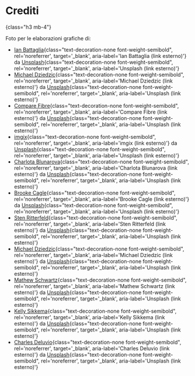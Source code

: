 # Crediti
{class="h3 mb-4"}

Foto per le elaborazioni grafiche di:
- [Ian Battaglia](https://unsplash.com/@ianjbattaglia?utm_source=unsplash&utm_medium=referral&utm_content=creditCopyText){class="text-decoration-none font-weight-semibold", rel='noreferrer', target='_blank', aria-label='Ian Battaglia (link esterno)'}
  da
  [Unsplash](https://unsplash.com/s/photos/server?utm_source=unsplash&utm_medium=referral&utm_content=creditCopyText){class="text-decoration-none font-weight-semibold", rel='noreferrer', target='_blank', aria-label='Unsplash (link esterno)'}
- [Michael Dziedzic](https://unsplash.com/@lazycreekimages?utm_source=unsplash&utm_medium=referral&utm_content=creditCopyText){class="text-decoration-none font-weight-semibold", rel='noreferrer', target='_blank', aria-label='Michael Dziedzic (link esterno)'}
  da
  [Unsplash](https://unsplash.com/s/photos/circuit-board-red?utm_source=unsplash&utm_medium=referral&utm_content=creditCopyText){class="text-decoration-none font-weight-semibold", rel='noreferrer', target='_blank', aria-label='Unsplash (link esterno)'}
- [Compare Fibre](https://unsplash.com/@comparefibre?utm_source=unsplash&utm_medium=referral&utm_content=creditCopyText){class="text-decoration-none font-weight-semibold", rel='noreferrer', target='_blank', aria-label='Compare Fibre (link esterno)'} 
  da
  [Unsplash](https://unsplash.com/s/photos/optic-fiber?utm_source=unsplash&utm_medium=referral&utm_content=creditCopyText){class="text-decoration-none font-weight-semibold", rel='noreferrer', target='_blank', aria-label='Unsplash (link esterno)'}
- [imgix](https://unsplash.com/@imgix?utm_source=unsplash&utm_medium=referral&utm_content=creditCopyText){class="text-decoration-none font-weight-semibold", rel='noreferrer', target='_blank', aria-label='imgix (link esterno)'}
  da
  [Unsplash](https://unsplash.com/?utm_source=unsplash&utm_medium=referral&utm_content=creditCopyText){class="text-decoration-none font-weight-semibold", rel='noreferrer', target='_blank', aria-label='Unsplash (link esterno)'}
- [Charlota Blunarova](https://unsplash.com/@charlotablunarova?utm_source=unsplash&utm_medium=referral&utm_content=creditCopyText){class="text-decoration-none font-weight-semibold", rel='noreferrer', target='_blank', aria-label='Charlota Blunarova (link esterno)'}
  da
  [Unsplash](https://unsplash.com/?utm_source=unsplash&utm_medium=referral&utm_content=creditCopyText){class="text-decoration-none font-weight-semibold", rel='noreferrer', target='_blank', aria-label='Unsplash (link esterno)'}
- [Brooke Cagle](https://unsplash.com/@brookecagle?utm_source=unsplash&utm_medium=referral&utm_content=creditCopyText){class="text-decoration-none font-weight-semibold", rel='noreferrer', target='_blank', aria-label='Brooke Cagle (link esterno)'}
  da
  [Unsplash](https://unsplash.com/s/photos/students?utm_source=unsplash&utm_medium=referral&utm_content=creditCopyText){class="text-decoration-none font-weight-semibold", rel='noreferrer', target='_blank', aria-label='Unsplash (link esterno)'}
- [Sten Ritterfeld](https://unsplash.com/@stenslens?utm_source=unsplash&utm_medium=referral&utm_content=creditCopyText){class="text-decoration-none font-weight-semibold", rel='noreferrer', target='_blank', aria-label='Sten Ritterfeld (link esterno)'}
  da
  [Unsplash](https://unsplash.com/s/photos/android-settings?utm_source=unsplash&utm_medium=referral&utm_content=creditCopyText){class="text-decoration-none font-weight-semibold", rel='noreferrer', target='_blank', aria-label='Unsplash (link esterno)'}
- [Michael Dziedzic](https://unsplash.com/@lazycreekimages?utm_source=unsplash&utm_medium=referral&utm_content=creditCopyText){class="text-decoration-none font-weight-semibold", rel='noreferrer', target='_blank', aria-label='Michael Dziedzic (link esterno)'}
  da
  [Unsplash](https://unsplash.com/s/photos/electronics?utm_source=unsplash&utm_medium=referral&utm_content=creditCopyText){class="text-decoration-none font-weight-semibold", rel='noreferrer', target='_blank', aria-label='Unsplash (link esterno)'}
- [Mathew Schwartz](https://unsplash.com/@cadop?utm_source=unsplash&utm_medium=referral&utm_content=creditCopyText){class="text-decoration-none font-weight-semibold", rel='noreferrer', target='_blank', aria-label='Mathew Schwartz (link esterno)'}
  da
  [Unsplash](https://unsplash.com/collections/606028/technology?utm_source=unsplash&utm_medium=referral&utm_content=creditCopyText){class="text-decoration-none font-weight-semibold", rel='noreferrer', target='_blank', aria-label='Unsplash (link esterno)'}
- [Kelly Sikkema](https://unsplash.com/@kellysikkema?utm_source=unsplash&utm_medium=referral&utm_content=creditCopyText){class="text-decoration-none font-weight-semibold", rel='noreferrer', target='_blank', aria-label='Kelly Sikkema (link esterno)'}
  da
  [Unsplash](https://unsplash.com/s/photos/ux?utm_source=unsplash&utm_medium=referral&utm_content=creditCopyText){class="text-decoration-none font-weight-semibold", rel='noreferrer', target='_blank', aria-label='Unsplash (link esterno)'}
- [Charles Deluvio](https://unsplash.com/@charlesdeluvio?utm_source=unsplash&utm_medium=referral&utm_content=creditCopyText){class="text-decoration-none font-weight-semibold", rel='noreferrer', target='_blank', aria-label='Charles Deluvio (link esterno)'}
  da
  [Unsplash](https://unsplash.com/s/visual/1eca527a-97a4-44a9-a843-be98fd8c9435?utm_source=unsplash&utm_medium=referral&utm_content=creditCopyText){class="text-decoration-none font-weight-semibold", rel='noreferrer', target='_blank', aria-label='Unsplash (link esterno)'}